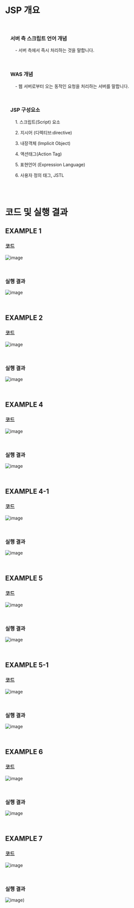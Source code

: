 # JSP 개요

<br>

### 　서버 측 스크립트 언어 개념
　　 - 서버 측에서 즉시 처리하는 것을 말합니다.

<br>

### 　WAS 개념
　　 - 웹 서버로부터 오는 동적인 요청을 처리하는 서버를 말합니다.

<br>

### 　JSP 구성요소
　　 1. 스크립트(Script) 요소

　　 2. 지시어 (디렉티브:directive)

　　 3. 내장객체 (Implicit Object)

　　 4. 액션태그(Action Tag)

　　 5. 표현언어 (Expression Language)

　 　6. 사용자 정의 태그, JSTL

<br><br>

# 코드 및 실행 결과

## EXAMPLE 1

### 코드
![image](https://user-images.githubusercontent.com/104752202/170403444-f70f75e8-b74b-433a-983b-9d943b17d332.png)

<br>

### 실행 결과
![image](https://user-images.githubusercontent.com/104752202/170403563-d9bbf2e5-fcdf-494a-8934-ddba8d05c957.png)

<br>

## EXAMPLE 2

### 코드
![image](https://user-images.githubusercontent.com/104752202/170403680-a765a024-5e40-44df-b051-257c5396a026.png)

<br>

### 실행 결과
![image](https://user-images.githubusercontent.com/104752202/170403715-dc716dd6-3294-46de-81aa-aaaf5a615942.png)

<br>

## EXAMPLE 4

### 코드
![image](https://user-images.githubusercontent.com/104752202/170403775-6ab93f63-77a4-4bcd-a25e-ad641e5bc582.png)

<br>

### 실행 결과
![image](https://user-images.githubusercontent.com/104752202/170408430-6624bcb0-8138-45fa-b11b-ac7da201b7f7.png)

<br>

## EXAMPLE 4-1

### 코드
![image](https://user-images.githubusercontent.com/104752202/170403877-0e6741b6-51f0-473b-8c77-f519b958beb6.png)

<br>

### 실행 결과
![image](https://user-images.githubusercontent.com/104752202/170403896-6fcadd21-6c9a-4dc2-86a1-376122b54e8e.png)

<br>

## EXAMPLE 5

### 코드
![image](https://user-images.githubusercontent.com/104752202/170404394-94038593-c895-4c76-8d2e-044693da8ce4.png)

<br>

### 실행 결과
![image](https://user-images.githubusercontent.com/104752202/170404474-34f661d2-b738-4584-aa80-cbc7a08e36b0.png)

<br>

## EXAMPLE 5-1

### 코드
![image](https://user-images.githubusercontent.com/104752202/170404907-6236cf38-40c9-4525-985b-c64794bde8d5.png)

<br>

### 실행 결과
![image](https://user-images.githubusercontent.com/104752202/170404949-4d11bf63-fbbb-4168-a399-2e80b2467e5b.png)

<br>

## EXAMPLE 6

### 코드
![image](https://user-images.githubusercontent.com/104752202/170405550-3f638fe5-7022-4183-81f1-9b4860211590.png)

<br>

### 실행 결과
![image](https://user-images.githubusercontent.com/104752202/170405597-1c147098-fdff-4b83-a6fa-e9b8df9395b1.png)

<br>

## EXAMPLE 7

### 코드
![image](https://user-images.githubusercontent.com/104752202/170405918-75b489a8-e663-4283-8c87-6201c2a9ae85.png)

<br>

### 실행 결과
![image](https://user-images.githubusercontent.com/104752202/170407021-b581fa4a-829c-4ffa-8f14-215894c960cc.png))

<br>
